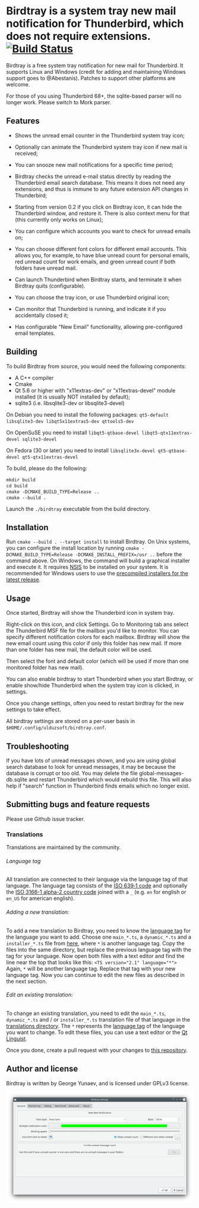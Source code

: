 # Birdtray is a system tray new mail notification for Thunderbird, which does not require extensions.[![Build Status](https://travis-ci.org/gyunaev/birdtray.svg?branch=master)](https://travis-ci.org/gyunaev/birdtray)

Birdtray is a free system tray notification for new mail for Thunderbird. It supports Linux and Windows (credit for adding and maintaining Windows support goes to @Abestanis). Patches to support other platforms are welcome.

For those of you using Thunderbird 68+, the sqlite-based parser will no longer work. Please switch to Mork parser.

## Features

- Shows the unread email counter in the Thunderbird system tray icon;

- Optionally can animate the Thunderbird system tray icon if new mail is received;

- You can snooze new mail notifications for a specific time period;

- Birdtray checks the unread e-mail status directly by reading the Thunderbird email search database. This means it does not need any extensions, and thus is immune to any future extension API changes in Thunderbird;

- Starting from version 0.2 if you click on Birdtray icon, it can hide the Thunderbird window, and restore it. There is also context menu for that (this currently only works on Linux);

- You can configure which accounts you want to check for unread emails on;

- You can choose different font colors for different email accounts. This allows you, for example, to have blue unread count for personal emails, red unread count for work emails, and green unread count if both folders have unread mail.

- Can launch Thunderbird when Birdtray starts, and terminate it when Birdtray quits (configurable).

- You can choose the tray icon, or use Thunderbird original icon;

- Can monitor that Thunderbird is running, and indicate it if you accidentally closed it;

- Has configurable "New Email" functionality, allowing pre-configured email templates.


## Building

To build Birdtray from source, you would need the following components:

- A C++ compiler
- Cmake
- Qt 5.6 or higher with "x11extras-dev" or "x11extras-devel"  module installed (it is usually NOT installed by default);
- sqlite3 (i.e. libsqlite3-dev or libsqlite3-devel)

On Debian you need to install the following packages: ``qt5-default libsqlite3-dev libqt5x11extras5-dev qttools5-dev``

On OpenSuSE you need to install ``libqt5-qtbase-devel libqt5-qtx11extras-devel sqlite3-devel``

On Fedora (30 or later) you need to install ``libsqlite3x-devel qt5-qtbase-devel qt5-qtx11extras-devel``

To build, please do the following:

```shell script
mkdir build
cd build
cmake -DCMAKE_BUILD_TYPE=Release ..
cmake --build .
```

Launch the `./birdtray` executable from the build directory.

## Installation

Run `cmake --build . --target install` to install Birdtray.
On Unix systems, you can configure the install location by running
`cmake -DCMAKE_BUILD_TYPE=Release -DCMAKE_INSTALL_PREFIX=/usr ..` before the command above.
On Windows, the command will build a graphical installer and execute it.
It requires [NSIS](https://nsis.sourceforge.io/Main_Page) to be installed on your system.
It is recommended for Windows users to use the
[precompiled installers for the latest release](https://github.com/gyunaev/birdtray/releases/latest).  

## Usage

Once started, Birdtray will show the Thunderbird icon in system tray.

Right-click on this icon, and click Settings. Go to Monitoring tab ans select the Thunderbird MSF file for the mailbox you'd like to monitor. You can specify different notification colors for each mailbox. Birdtray will show the new email count using this color if only this folder has new mail. If more than one folder has new mail, the default color will be used.

Then select the font and default color (which will be used if more than one monitored folder has new mail).

You can also enable birdtray to start Thunderbird when you start Birdtray, or enable show/hide Thunderbird when the system tray icon is clicked, in settings.

Once you change settings, often you need to restart birdtray for the new settings to take effect.

All birdtray settings are stored on a per-user basis in `$HOME/.config/ulduzsoft/birdtray.conf`.

## Troubleshooting

If you have lots of unread messages shown, and you are using global search database to look for unread messages, it may be because the database is corrupt or too old. You may delete the file global-messages-db.sqlite and restart Thunderbird which would rebuild this file. This will also help if "search" function in Thunderbird finds emails which no longer exist.

## Submitting bugs and feature requests

Please use Github issue tracker.

### Translations

Translations are maintained by the community.

###### Language tag

All translation are connected to their language via the language tag of that language.
The language tag consists of the [ISO 639‑1 code](https://en.wikipedia.org/wiki/List_of_ISO_639-1_codes)
and optionally the [ISO 3166-1 alpha-2 country code](https://en.wikipedia.org/wiki/ISO_3166-1_alpha-2#Officially_assigned_code_elements)
joined with a `_` (e.g. `en` for english or `en_US` for american english).

###### Adding a new translation:

To add a new translation to Birdtray, you need to know the [language tag](#language-tag) for the language you want to add.
Choose one `main_*.ts`, a `dynamic_*.ts` and a `installer_*.ts` file from [here](src/translations), where `*` is another language tag.
Copy the files into the same directory, but replace the previous language tag with the tag for your language.
Now open both files with a text editor and find the line near the top that looks like this: `<TS version="2.1" language="*">`
Again, `*` will be another language tag. Replace that tag with your new language tag.
Now you can continue to edit the new files as described in the next section.

###### Edit an existing translation:

To change an existing translation, you need to edit the `main_*.ts`, `dynamic_*.ts` and / or `installer_*.ts` translation file
of that language in the [translations directory](src/translations).
The `*` represents the [language tag](#language-tag) of the language you want to change. To edit these files,
you can use a text editor or the [Qt Linguist](https://doc.qt.io/qt-5/linguist-translators.html).

Once you done, create a pull request with your changes to [this repository](https://github.com/gyunaev/birdtray).

## Author and license

Birdtray is written by George Yunaev, and is licensed under GPLv3 license.

![birdtray-settings](screenshots/birdtray-settings.png)
